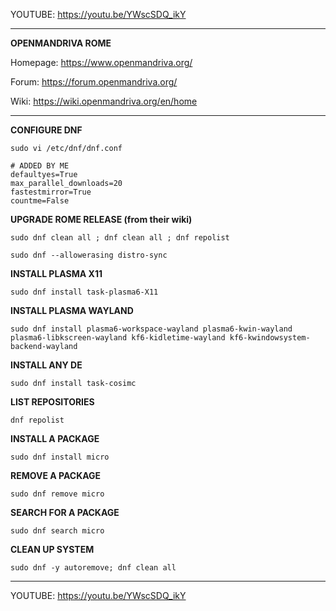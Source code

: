 YOUTUBE: https://youtu.be/YWscSDQ_ikY

---

**OPENMANDRIVA ROME**

Homepage: https://www.openmandriva.org/

Forum: https://forum.openmandriva.org/

Wiki: https://wiki.openmandriva.org/en/home

---

**CONFIGURE DNF**

```
sudo vi /etc/dnf/dnf.conf
```

```
# ADDED BY ME
defaultyes=True
max_parallel_downloads=20
fastestmirror=True
countme=False
```

**UPGRADE ROME RELEASE (from their wiki)**

```
sudo dnf clean all ; dnf clean all ; dnf repolist
```

```
sudo dnf --allowerasing distro-sync
```

**INSTALL PLASMA X11**

```
sudo dnf install task-plasma6-X11
```

**INSTALL PLASMA WAYLAND**

```
sudo dnf install plasma6-workspace-wayland plasma6-kwin-wayland plasma6-libkscreen-wayland kf6-kidletime-wayland kf6-kwindowsystem-backend-wayland
```

**INSTALL ANY DE**

```
sudo dnf install task-cosimc
```

**LIST REPOSITORIES**

```
dnf repolist
```

**INSTALL A PACKAGE**

```
sudo dnf install micro
```

**REMOVE A PACKAGE**

```
sudo dnf remove micro
```

**SEARCH FOR A PACKAGE**

```
sudo dnf search micro
```

**CLEAN UP SYSTEM**

```
sudo dnf -y autoremove; dnf clean all
```

---

YOUTUBE: https://youtu.be/YWscSDQ_ikY
